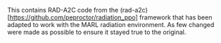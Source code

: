 This contains RAD-A2C code from the (rad-a2c)[https://github.com/peproctor/radiation_ppo] framework that has been adapted to work with the MARL radiation environment. As few changed were made as possible to ensure it stayed true to the original.